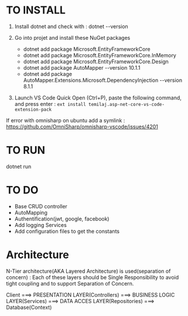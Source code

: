 # TO INSTALL
1) Install dotnet and check with :  dotnet --version
2) Go into projet and install these NuGet packages
    - dotnet add package Microsoft.EntityFrameworkCore
    - dotnet add package Microsoft.EntityFrameworkCore.InMemory
    - dotnet add package Microsoft.EntityFrameworkCore.Design
    - dotnet add package AutoMapper --version 10.1.1
    - dotnet add package AutoMapper.Extensions.Microsoft.DependencyInjection --version 8.1.1

3) Launch VS Code Quick Open (Ctrl+P), paste the following command, and press enter : 
```ext install temilaj.asp-net-core-vs-code-extension-pack```

If error with omnisharp on ubuntu add a symlink : 
https://github.com/OmniSharp/omnisharp-vscode/issues/4201
# TO RUN

dotnet run

# TO DO

- Base CRUD controller
- AutoMapping
- Authentification(jwt, google, facebook)
- Add logging Services
- Add configuration files to get the constants

# Architecture

 N-Tier architecture(AKA Layered Architecture) is used(separation of concern) : 
 Each of these layers should be Single Responsibility to avoid tight coupling and to support Separation of Concern.
 
 Client ===> PRESENTATION LAYER(Controllers) ===> BUSINESS LOGIC LAYER(Services) ===> DATA ACCES LAYER(Repositories) ===> Database(Context)



